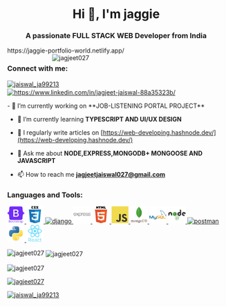 <h1 align="center">Hi 👋, I'm jaggie</h1>
<h3 align="center">A passionate FULL STACK WEB Developer from India</h3>
https://jaggie-portfolio-world.netlify.app/
<img align="right" width=400 src="https://media.giphy.com/media/f6hnhHkks8bk4jwjh3/giphy.gif" alt="jagjeet027" />
<h3 align="top">Connect with me:</h3>
<p align="left">
<a href="https://twitter.com/jaiswal_ja99213" target="blank"><img align="center" src="https://raw.githubusercontent.com/rahuldkjain/github-profile-readme-generator/master/src/images/icons/Social/twitter.svg" alt="jaiswal_ja99213" height="30" width="40" /></a>
<a href="https://linkedin.com/in/https://www.linkedin.com/in/jagjeet-jaiswal-88a35323b/" target="blank"><img align="center" src="https://raw.githubusercontent.com/rahuldkjain/github-profile-readme-generator/master/src/images/icons/Social/linked-in-alt.svg" alt="https://www.linkedin.com/in/jagjeet-jaiswal-88a35323b/" height="30" width="40" /></a>
</p>
- 🔭 I’m currently working on **JOB-LISTENING PORTAL PROJECT**

- 🌱 I’m currently learning **TYPESCRIPT AND UI/UX DESIGN**

- 📝 I regularly write articles on [https://web-developing.hashnode.dev/](https://web-developing.hashnode.dev/)

- 💬 Ask me about **NODE,EXPRESS,MONGODB+ MONGOOSE AND JAVASCRIPT**

- 📫 How to reach me **jagjeetjaiswal027@gmail.com**
<h3 align="left">Languages and Tools:</h3>
<p align="left"> <a href="https://getbootstrap.com" target="_blank" rel="noreferrer"> <img src="https://raw.githubusercontent.com/devicons/devicon/master/icons/bootstrap/bootstrap-plain-wordmark.svg" alt="bootstrap" width="40" height="40"/> </a> <a href="https://www.w3schools.com/css/" target="_blank" rel="noreferrer"> <img src="https://raw.githubusercontent.com/devicons/devicon/master/icons/css3/css3-original-wordmark.svg" alt="css3" width="40" height="40"/> </a> <a href="https://www.djangoproject.com/" target="_blank" rel="noreferrer"> <img src="https://cdn.worldvectorlogo.com/logos/django.svg" alt="django" width="40" height="40"/> </a> <a href="https://expressjs.com" target="_blank" rel="noreferrer"> <img src="https://raw.githubusercontent.com/devicons/devicon/master/icons/express/express-original-wordmark.svg" alt="express" width="40" height="40"/> </a> <a href="https://www.w3.org/html/" target="_blank" rel="noreferrer"> <img src="https://raw.githubusercontent.com/devicons/devicon/master/icons/html5/html5-original-wordmark.svg" alt="html5" width="40" height="40"/> </a> <a href="https://developer.mozilla.org/en-US/docs/Web/JavaScript" target="_blank" rel="noreferrer"> <img src="https://raw.githubusercontent.com/devicons/devicon/master/icons/javascript/javascript-original.svg" alt="javascript" width="40" height="40"/> </a> <a href="https://www.mongodb.com/" target="_blank" rel="noreferrer"> <img src="https://raw.githubusercontent.com/devicons/devicon/master/icons/mongodb/mongodb-original-wordmark.svg" alt="mongodb" width="40" height="40"/> </a> <a href="https://www.mysql.com/" target="_blank" rel="noreferrer"> <img src="https://raw.githubusercontent.com/devicons/devicon/master/icons/mysql/mysql-original-wordmark.svg" alt="mysql" width="40" height="40"/> </a> <a href="https://nodejs.org" target="_blank" rel="noreferrer"> <img src="https://raw.githubusercontent.com/devicons/devicon/master/icons/nodejs/nodejs-original-wordmark.svg" alt="nodejs" width="40" height="40"/> </a> <a href="https://postman.com" target="_blank" rel="noreferrer"> <img src="https://www.vectorlogo.zone/logos/getpostman/getpostman-icon.svg" alt="postman" width="40" height="40"/> </a> <a href="https://www.python.org" target="_blank" rel="noreferrer"> <img src="https://raw.githubusercontent.com/devicons/devicon/master/icons/python/python-original.svg" alt="python" width="40" height="40"/> </a> <a href="https://reactjs.org/" target="_blank" rel="noreferrer"> <img src="https://raw.githubusercontent.com/devicons/devicon/master/icons/react/react-original-wordmark.svg" alt="react" width="40" height="40"/> </a> </p>


<p><img align="left" src="https://github-readme-stats.vercel.app/api/top-langs?username=jagjeet027&show_icons=true&locale=en&layout=compact" alt="jagjeet027" /></p>

<p>&nbsp;<img align="center" src="https://github-readme-stats.vercel.app/api?username=jagjeet027&show_icons=true&locale=en" alt="jagjeet027" /></p>

<p><img align="center" src="https://github-readme-streak-stats.herokuapp.com/?user=jagjeet027&" alt="jagjeet027" /></p>
<p align="left"> <a href="https://github.com/ryo-ma/github-profile-trophy"><img src="https://github-profile-trophy.vercel.app/?username=jagjeet027" alt="jagjeet027" /></a> </p>

<p align="left"> <a href="https://twitter.com/jaiswal_ja99213" target="blank"><img src="https://img.shields.io/twitter/follow/jaiswal_ja99213?logo=twitter&style=for-the-badge" alt="jaiswal_ja99213" /></a> </p>
